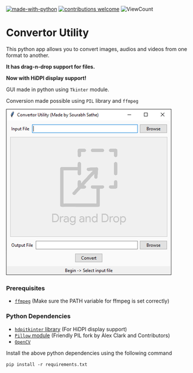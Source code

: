 [![made-with-python](https://img.shields.io/static/v1?label=Made%20with&message=Python&logo=python&labelColor=FFD745&color=3475A7)](https://www.python.org/)
[![contributions welcome](https://img.shields.io/badge/contributions-welcome-brightgreen.svg?style=flat)](https://github.com/sourhub226/converter-utility-python/issues)
![ViewCount](https://views.whatilearened.today/views/github/sourhub226/converter-utility-python.svg)

# Convertor Utility
This python app allows you to convert images, audios and videos from one format to another.

**It has drag-n-drop support for files.**

**Now with HiDPI display support!**

GUI made in python using `Tkinter` module.

Conversion made possible using `PIL` library and `ffmpeg`


![GUI](preview.PNG)


### Prerequisites 
* [`ffmpeg`](https://ffmpeg.org/download.html) (Make sure the PATH variable for ffmpeg is set correctly)


### Python Dependencies
* [`hdpitkinter` library](https://pypi.org/project/hdpitkinter/) (For HiDPI display support)
* [`Pillow` module](https://pypi.org/project/Pillow/) (Friendly PIL fork by Alex Clark and Contributors)
* [`OpenCV`](https://pypi.org/project/opencv-python/)


Install the above python dependencies using the following command

    pip install -r requirements.txt
